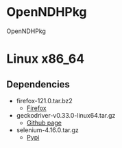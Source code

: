 # OpenNDHPkg
OpenNDHPkg
# Linux x86_64
## Dependencies
- firefox-121.0.tar.bz2
    - [Firefox](https://support.mozilla.org/en-US/kb/install-firefox-linux)
- geckodriver-v0.33.0-linux64.tar.gz
    - [Github page](https://github.com/mozilla/geckodriver/releases/tag/v0.33.0)
- selenium-4.16.0.tar.gz
    - [Pypi](https://pypi.org/project/selenium/#files)

